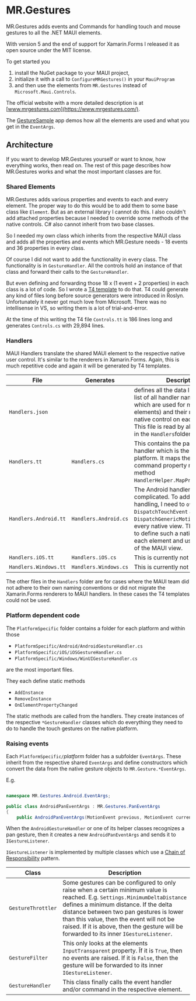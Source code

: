 # MR.Gestures

MR.Gestures adds events and Commands for handling touch and mouse gestures to all the .NET MAUI elements.

With version 5 and the end of support for Xamarin.Forms I released it as open source under the MIT license.

To get started you

1) install the NuGet package to your MAUI project,
2) initialize it with a call to `ConfigureMRGestures()` in your `MauiProgram`
3) and then use the elements from `MR.Gestures` instead of `Microsoft.Maui.Controls`.

The official website with a more detailed description is at [www.mrgestures.com](https://www.mrgestures.com/).

The [GestureSample](https://github.com/MichaelRumpler/GestureSample) app demos how all the elements are used and what you get in the `EventArgs`.

## Architecture

If you want to develop MR.Gestures yourself or want to know, how everything works, then read on. The rest of this page describes how MR.Gestures works and what the most important classes are for.

### Shared Elements

MR.Gestures adds various properties and events to each and every element.
The proper way to do this would be to add them to some base class like `Element`. But as an external library I cannot do this.
I also couldn't add attached properties because I needed to override some methods of the native controls.
C# also cannot inherit from two base classes.

So I needed my own class which inherits from the respective MAUI class and adds all the properties and events which MR.Gesture needs - 18 events and 36 properties in every class.

Of course I did not want to add the functionality in every class. The functionality is in `GestureHandler`. All the controls hold an instance of that class and forward their calls to the `GestureHandler`.

But even defining and forwarding those 18 x (1 event + 2 properties) in each class is a lot of code. So I wrote a [T4 template](https://learn.microsoft.com/en-us/visualstudio/modeling/code-generation-and-t4-text-templates?view=vs-2022) to do that.
T4 could generate any kind of files long before source generators were introduced in Roslyn. Unfortunately it never got much love from Microsoft.
There was no intellisense in VS, so writing them is a lot of trial-and-error.

At the time of this writing the T4 file `Controls.tt` is 186 lines long and generates `Controls.cs` with 29,894 lines.

### Handlers
 
MAUI Handlers translate the shared MAUI element to the respective native user control. It's similar to the renderers in Xamarin.Forms.
Again, this is much repetitive code and again it will be generated by T4 templates.

| File   | Generates   | Description   |
|---|---|---|
| `Handlers.json` | | defines all the data I need. It is a list of all handler names (some of which are used for multiple elements) and their respective native control on each platform. This file is read by all T4 templates in the `Handlers`folder. |
| `Handlers.tt` | `Handlers.cs` | This contains the part of the handler which is the same on every platform. It maps the event and command property names to the method `HandlerHelper.MapPropertyChanged`. |
| `Handlers.Android.tt` | `Handlers.Android.cs` | The Android handlers are a bit complicated. To add my gesture handling, I need to `override DispatchTouchEvent` and `DispatchGenericMotionEvent` in every native view. Therefore I need to define such a native view for each element and use that instead of the MAUI view. |
| `Handlers.iOS.tt` | `Handlers.iOS.cs` | This is currently not used. |
| `Handlers.Windows.tt` | `Handlers.Windows.cs` | This is currently not used. |

The other files in the `Handlers` folder are for cases where the MAUI team did not adhere to their own naming conventions or did not migrate the Xamarin.Forms renderers to MAUI handlers.
In these cases the T4 templates could not be used.

### Platform dependent code

The `PlatformSpecific` folder contains a folder for each platform and within those

- `PlatformSpecific/Android/AndroidGestureHandler.cs`
- `PlatformSpecific/iOS/iOSGestureHandler.cs`
- `PlatformSpecific/Windows/WinUIGestureHandler.cs`

are the most important files.

They each define static methods

- `AddInstance`
- `RemoveInstance`
- `OnElementPropertyChanged`

The static methods are called from the handlers. They create instances of the respective `*GestureHandler` classes which do everything they need to do to handle the touch gestures on the native platform.

### Raising events

Each `PlatformSpecific/`_platform_ folder has a subfolder `EventArgs`. These inherit from the respective shared `EventArgs` and define constructors which convert the data from the native gesture objects to `MR.Gesture.*EventArgs`.

E.g.

~~~~ csharp

namespace MR.Gestures.Android.EventArgs;

public class AndroidPanEventArgs : MR.Gestures.PanEventArgs
{
    public AndroidPanEventArgs(MotionEvent previous, MotionEvent current, PanEventArgs prevArgs, global::Android.Views.View view)

~~~~

When the `AndroidGestureHandler` or one of its helper classes recognizes a pan gesture, then it creates a new `AndroidPanEventArgs` and sends it to `IGestureListener`.

`IGestureListener` is implemented by multiple classes which use a [Chain of Responsibility](https://www.oodesign.com/chain-of-responsibility-pattern/) pattern.

| Class  | Description  |
|---|---|
| `GestureThrottler` | Some gestures can be configured to only raise when a certain minimum value is reached. E.g. `Settings.MinimumDeltaDistance` defines a minimum distance. If the delta distance between two pan gestures is lower than this value, then the event will not be raised. If it is above, then the gesture will be forwarded to its inner `IGestureListener`. |
| `GestureFilter` | This only looks at the elements `InputTransparent` property. Îf it is `True`, then no events are raised. If it is `False`, then the gesture will be forwarded to its inner `IGestureListener`.|
| `GestureHandler` | This class finally calls the event handler and/or command in the respective element. |
